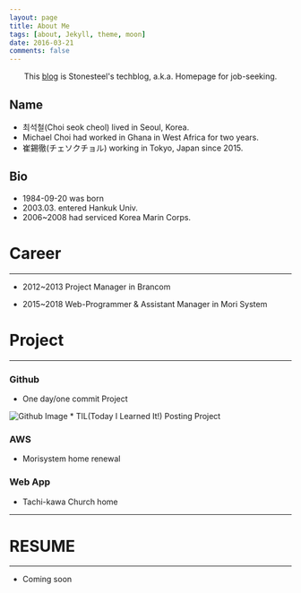```yaml
---
layout: page
title: About Me
tags: [about, Jekyll, theme, moon]
date: 2016-03-21
comments: false
---
```


<center>This <a href="https://stonesteel1023.github.io">blog</a> is Stonesteel's techblog, a.k.a. Homepage for  job-seeking.</center>

## Name
* 최석철(Choi seok cheol) lived in Seoul, Korea.
* Michael Choi had worked in Ghana in West Africa for two years.
* 崔錫徹(チェソクチョル) working in Tokyo, Japan since 2015.


## Bio
* 1984-09-20 was born
* 2003.03. entered Hankuk Univ.
* 2006~2008 had serviced Korea Marin Corps.

# Career
---
- 2012~2013 Project Manager in Brancom

- 2015~2018 Web-Programmer & Assistant Manager in Mori System

# Project
---
### Github 
* One day/one commit Project
<img src="https://ghchart.rshah.org/stonesteel1023" alt="Github Image" style="max-width:100%">
* TIL(Today I Learned It!) Posting Project

### AWS
* Morisystem home renewal

### Web App
* Tachi-kawa Church home
---

# RESUME
---
* Coming soon
